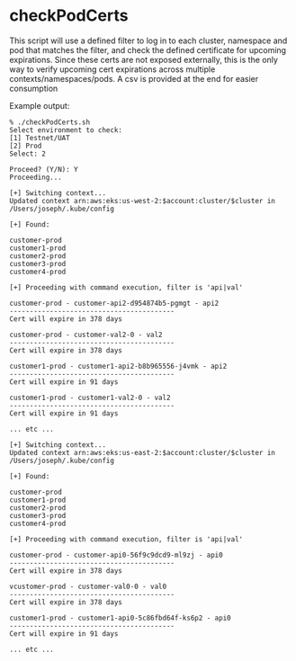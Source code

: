 # checkPodCerts
This script will use a defined filter to log in to each cluster, namespace and pod that matches the filter, and check the defined certificate for upcoming expirations.  Since these certs are not exposed externally, this is the only way to verify upcoming cert expirations across multiple contexts/namespaces/pods.  A csv is provided at the end for easier consumption

Example output:
```text
% ./checkPodCerts.sh
Select environment to check:
[1] Testnet/UAT
[2] Prod
Select: 2
 
Proceed? (Y/N): Y
Proceeding...
 
[+] Switching context...
Updated context arn:aws:eks:us-west-2:$account:cluster/$cluster in /Users/joseph/.kube/config
 
[+] Found:
 
customer-prod
customer1-prod
customer2-prod
customer3-prod
customer4-prod
 
[+] Proceeding with command execution, filter is 'api|val'
 
customer-prod - customer-api2-d954874b5-pgmgt - api2
-----------------------------------------
Cert will expire in 378 days
 
customer-prod - customer-val2-0 - val2
-----------------------------------------
Cert will expire in 378 days
 
customer1-prod - customer1-api2-b8b965556-j4vmk - api2
-----------------------------------------
Cert will expire in 91 days
 
customer1-prod - customer1-val2-0 - val2
-----------------------------------------
Cert will expire in 91 days

... etc ...

[+] Switching context...
Updated context arn:aws:eks:us-east-2:$account:cluster/$cluster in /Users/joseph/.kube/config
 
[+] Found:
 
customer-prod
customer1-prod
customer2-prod
customer3-prod
customer4-prod
 
[+] Proceeding with command execution, filter is 'api|val'
 
customer-prod - customer-api0-56f9c9dcd9-ml9zj - api0
-----------------------------------------
Cert will expire in 378 days
 
vcustomer-prod - customer-val0-0 - val0
-----------------------------------------
Cert will expire in 378 days
 
customer1-prod - customer1-api0-5c86fbd64f-ks6p2 - api0
-----------------------------------------
Cert will expire in 91 days

... etc ...
```
